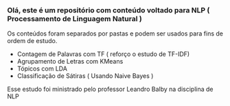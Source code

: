 ### Olá, este é um repositório com conteúdo voltado para NLP ( Processamento de Linguagem Natural )

Os conteúdos foram separados por pastas e podem ser usados para fins de ordem de estudo.
  
  * Contagem de Palavras com TF ( reforço o estudo de TF-IDF)
  * Agrupamento de Letras com KMeans
  * Tópicos com LDA
  * Classificação de Sátiras ( Usando Naive Bayes )

Esse estudo foi ministrado pelo professor Leandro Balby na disciplina de NLP